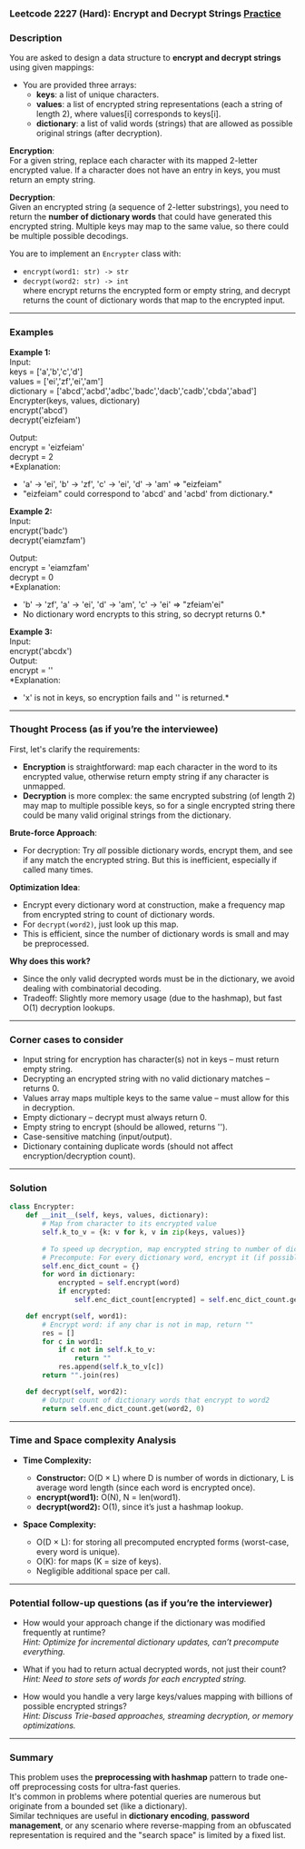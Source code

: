 ### Leetcode 2227 (Hard): Encrypt and Decrypt Strings [Practice](https://leetcode.com/problems/encrypt-and-decrypt-strings)

### Description  
You are asked to design a data structure to **encrypt and decrypt strings** using given mappings:

- You are provided three arrays:
  - **keys**: a list of unique characters.
  - **values**: a list of encrypted string representations (each a string of length 2), where values[i] corresponds to keys[i].
  - **dictionary**: a list of valid words (strings) that are allowed as possible original strings (after decryption).

**Encryption**:  
For a given string, replace each character with its mapped 2-letter encrypted value. If a character does not have an entry in keys, you must return an empty string.

**Decryption**:  
Given an encrypted string (a sequence of 2-letter substrings), you need to return the **number of dictionary words** that could have generated this encrypted string. Multiple keys may map to the same value, so there could be multiple possible decodings.

You are to implement an `Encrypter` class with:
- `encrypt(word1: str) -> str`
- `decrypt(word2: str) -> int`  
where encrypt returns the encrypted form or empty string, and decrypt returns the count of dictionary words that map to the encrypted input.

---

### Examples  

**Example 1:**  
Input:  
keys = ['a','b','c','d']  
values = ['ei','zf','ei','am']  
dictionary = ['abcd','acbd','adbc','badc','dacb','cadb','cbda','abad']  
Encrypter(keys, values, dictionary)  
encrypt('abcd')  
decrypt('eizfeiam')

Output:  
encrypt = 'eizfeiam'  
decrypt = 2  
*Explanation:  
- 'a' → 'ei', 'b' → 'zf', 'c' → 'ei', 'd' → 'am' ⇒ "eizfeiam"  
- "eizfeiam" could correspond to 'abcd' and 'acbd' from dictionary.*  

**Example 2:**  
Input:  
encrypt('badc')  
decrypt('eiamzfam')

Output:  
encrypt = 'eiamzfam'  
decrypt = 0  
*Explanation:  
- 'b' → 'zf', 'a' → 'ei', 'd' → 'am', 'c' → 'ei' ⇒ "zfeiam'ei"  
- No dictionary word encrypts to this string, so decrypt returns 0.*  

**Example 3:**  
Input:  
encrypt('abcdx')  
Output:  
encrypt = ''  
*Explanation:  
- 'x' is not in keys, so encryption fails and '' is returned.*  

---

### Thought Process (as if you’re the interviewee)  
First, let's clarify the requirements:
- **Encryption** is straightforward: map each character in the word to its encrypted value, otherwise return empty string if any character is unmapped.
- **Decryption** is more complex: the same encrypted substring (of length 2) may map to multiple possible keys, so for a single encrypted string there could be many valid original strings from the dictionary.

**Brute-force Approach**:
- For decryption: Try *all* possible dictionary words, encrypt them, and see if any match the encrypted string. But this is inefficient, especially if called many times.

**Optimization Idea**:
- Encrypt every dictionary word at construction, make a frequency map from encrypted string to count of dictionary words.
- For `decrypt(word2)`, just look up this map.
- This is efficient, since the number of dictionary words is small and may be preprocessed.

**Why does this work?**
- Since the only valid decrypted words must be in the dictionary, we avoid dealing with combinatorial decoding.
- Tradeoff: Slightly more memory usage (due to the hashmap), but fast O(1) decryption lookups.

---

### Corner cases to consider  
- Input string for encryption has character(s) not in keys – must return empty string.
- Decrypting an encrypted string with no valid dictionary matches – returns 0.
- Values array maps multiple keys to the same value – must allow for this in decryption.
- Empty dictionary – decrypt must always return 0.
- Empty string to encrypt (should be allowed, returns '').
- Case-sensitive matching (input/output).
- Dictionary containing duplicate words (should not affect encryption/decryption count).

---

### Solution

```python
class Encrypter:
    def __init__(self, keys, values, dictionary):
        # Map from character to its encrypted value
        self.k_to_v = {k: v for k, v in zip(keys, values)}
        
        # To speed up decryption, map encrypted string to number of dictionary matches
        # Precompute: For every dictionary word, encrypt it (if possible)
        self.enc_dict_count = {}
        for word in dictionary:
            encrypted = self.encrypt(word)
            if encrypted:
                self.enc_dict_count[encrypted] = self.enc_dict_count.get(encrypted, 0) + 1

    def encrypt(self, word1):
        # Encrypt word: if any char is not in map, return ""
        res = []
        for c in word1:
            if c not in self.k_to_v:
                return ""
            res.append(self.k_to_v[c])
        return "".join(res)

    def decrypt(self, word2):
        # Output count of dictionary words that encrypt to word2
        return self.enc_dict_count.get(word2, 0)
```

---

### Time and Space complexity Analysis  

- **Time Complexity:**
  - **Constructor:** O(D × L) where D is number of words in dictionary, L is average word length (since each word is encrypted once).
  - **encrypt(word1):** O(N), N = len(word1).
  - **decrypt(word2):** O(1), since it’s just a hashmap lookup.

- **Space Complexity:**
  - O(D × L): for storing all precomputed encrypted forms (worst-case, every word is unique).
  - O(K): for maps (K = size of keys).
  - Negligible additional space per call.

---

### Potential follow-up questions (as if you’re the interviewer)  

- How would your approach change if the dictionary was modified frequently at runtime?  
  *Hint: Optimize for incremental dictionary updates, can’t precompute everything.*

- What if you had to return actual decrypted words, not just their count?  
  *Hint: Need to store sets of words for each encrypted string.*

- How would you handle a very large keys/values mapping with billions of possible encrypted strings?  
  *Hint: Discuss Trie-based approaches, streaming decryption, or memory optimizations.*

---

### Summary
This problem uses the **preprocessing with hashmap** pattern to trade one-off preprocessing costs for ultra-fast queries.  
It's common in problems where potential queries are numerous but originate from a bounded set (like a dictionary).  
Similar techniques are useful in **dictionary encoding**, **password management**, or any scenario where reverse-mapping from an obfuscated representation is required and the "search space" is limited by a fixed list.